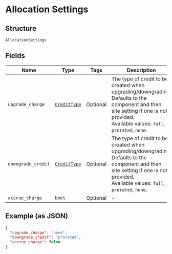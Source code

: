 
# Allocation Settings

## Structure

`AllocationSettings`

## Fields

| Name | Type | Tags | Description |
|  --- | --- | --- | --- |
| `upgrade_charge` | [`CreditType`](../../doc/models/credit-type.md) | Optional | The type of credit to be created when upgrading/downgrading. Defaults to the component and then site setting if one is not provided.<br>Available values: `full`, `prorated`, `none`. |
| `downgrade_credit` | [`CreditType`](../../doc/models/credit-type.md) | Optional | The type of credit to be created when upgrading/downgrading. Defaults to the component and then site setting if one is not provided.<br>Available values: `full`, `prorated`, `none`. |
| `accrue_charge` | `bool` | Optional | - |

## Example (as JSON)

```json
{
  "upgrade_charge": "none",
  "downgrade_credit": "prorated",
  "accrue_charge": false
}
```

